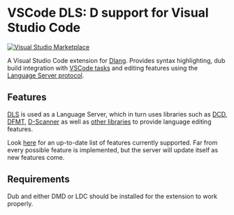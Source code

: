 # VSCode DLS: D support for Visual Studio Code

[![Visual Studio Marketplace](https://img.shields.io/vscode-marketplace/v/LaurentTreguier.vscode-dls.svg?style=flat-square)](https://marketplace.visualstudio.com/items?itemName=LaurentTreguier.vscode-dls)

A Visual Studio Code extension for [Dlang](https://dlang.org).
Provides syntax highlighting, dub build integration with [VSCode tasks](https://code.visualstudio.com/Docs/editor/tasks) and editing features using the [Language Server protocol](https://microsoft.github.io/language-server-protocol).

## Features

[DLS](https://github.com/d-language-server/dls) is used as a Language Server, which in turn uses libraries such as [DCD](http://dcd.dub.pm), [DFMT](http://dfmt.dub.pm), [D-Scanner](http://dscanner.dub.pm) as well as [other libraries](https://github.com/d-language-server/dls/blob/master/README.md) to provide language editing features.

Look [here](https://github.com/d-language-server/dls) for an up-to-date list of features currently supported.
Far from every possible feature is implemented, but the server will update itself as new features come.

## Requirements

Dub and either DMD or LDC should be installed for the extension to work properly.

